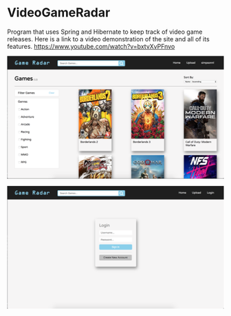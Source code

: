 # VideoGameRadar
Program that uses Spring and Hibernate to keep track of video game releases. 
Here is a link to a video demonstration of the site and all of its features.
https://www.youtube.com/watch?v=bxtvXvPFnvo

![Image of HomePage](/Images/homepage.png)

![Image of HomePage](/Images/loginPage.png)
